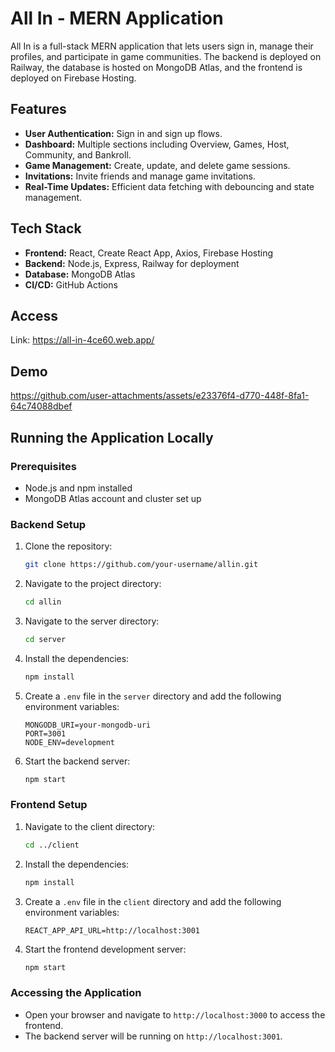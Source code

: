 # All In - MERN Application

All In is a full-stack MERN application that lets users sign in, manage their profiles, and participate in game communities. The backend is deployed on Railway, the database is hosted on MongoDB Atlas, and the frontend is deployed on Firebase Hosting.

## Features
- **User Authentication:** Sign in and sign up flows.
- **Dashboard:** Multiple sections including Overview, Games, Host, Community, and Bankroll.
- **Game Management:** Create, update, and delete game sessions.
- **Invitations:** Invite friends and manage game invitations.
- **Real-Time Updates:** Efficient data fetching with debouncing and state management.

## Tech Stack
- **Frontend:** React, Create React App, Axios, Firebase Hosting
- **Backend:** Node.js, Express, Railway for deployment
- **Database:** MongoDB Atlas
- **CI/CD:** GitHub Actions

## Access
Link: https://all-in-4ce60.web.app/

## Demo
https://github.com/user-attachments/assets/e23376f4-d770-448f-8fa1-64c74088dbef

## Running the Application Locally

### Prerequisites
- Node.js and npm installed
- MongoDB Atlas account and cluster set up

### Backend Setup
1. Clone the repository:
    ```bash
    git clone https://github.com/your-username/allin.git
    ```
2. Navigate to the project directory:
   ```bash
   cd allin
   ```

4. Navigate to the server directory:
    ```bash
    cd server
    ```

5. Install the dependencies:
    ```bash
    npm install
    ```

6. Create a `.env` file in the `server` directory and add the following environment variables:
    ```env
    MONGODB_URI=your-mongodb-uri
    PORT=3001
    NODE_ENV=development
    ```

7. Start the backend server:
    ```bash
    npm start
    ```

### Frontend Setup
1. Navigate to the client directory:
    ```bash
    cd ../client
    ```

2. Install the dependencies:
    ```bash
    npm install
    ```

3. Create a `.env` file in the `client` directory and add the following environment variables:
    ```env
    REACT_APP_API_URL=http://localhost:3001
    ```

4. Start the frontend development server:
    ```bash
    npm start
    ```

### Accessing the Application
- Open your browser and navigate to `http://localhost:3000` to access the frontend.
- The backend server will be running on `http://localhost:3001`.
